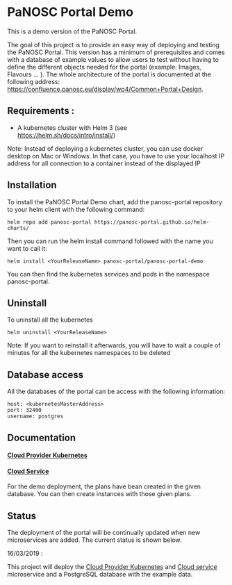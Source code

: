 PaNOSC Portal Demo
====================

This is a demo version of the PaNOSC Portal.

The goal of this project is to provide an easy way of deploying and testing the PaNOSC Portal. This version has a minimum of prerequisites and comes with a database of 
example values to allow users to test without having to define the different objects needed for the portal (example: Images, Flavours ... ).
The whole architecture of the portal is documented at the following address: https://confluence.panosc.eu/display/wp4/Common+Portal+Design.

## Requirements :
- A kubernetes cluster with Helm 3 (see https://helm.sh/docs/intro/install/)

Note: Instead of deploying a kubernetes cluster, you can use docker desktop on Mac or Windows. 
In that case, you have to use your localhost IP address for all connection to a container
instead of the displayed IP

## Installation
To install the PaNOSC Portal Demo chart, add the panosc-portal repository to your helm client with the following command:
```
helm repo add panosc-portal https://panosc-portal.github.io/helm-charts/
```

Then you can run the helm install command followed with the name you want to call it:
```
helm install <YourReleaseName> panosc-portal/panosc-portal-demo
```

You can then find the kubernetes services and pods in the namespace panosc-portal.

## Uninstall  
To uninstall all the kubernetes 
```
helm uninstall <YourReleaseName>
```
Note: If you want to reinstall it afterwards, you will have to wait a couple of minutes for all the kubernetes namespaces to be deleted

## Database access
All the databases of the portal can be access with the following information:  
```  
host: <kubernetesMasterAddress>
port: 32400
username: postgres
```

## Documentation

#### [Cloud Provider Kubernetes](../cloud-provider-kubernetes/README.md)

#### [Cloud Service](../cloud-service/README.md)
For the demo deployment, the plans have bean created in the given database.
You can then create instances with those given plans.

## Status

The deployment of the portal will be continually updated when new microservices are added. The current status is shown below.

16/03/2019 :

This project will deploy the  [Cloud Provider Kubernetes](https://github.com/panosc-portal/cloud-provider-kubernetes) and [Cloud service](https://github.com/panosc-portal/cloud-service) microservice and a PostgreSQL database with the example data. 

